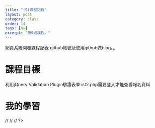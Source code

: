 ```yaml
---
title: "(9)課程記錄"
layout: post
category: class
order: 14
tags: [hw]
excerpt: "第9週課程。"
---
```

網頁系統開發課程記錄
github帳號及使用github做blog。。

# 課程目標
利用jQuery Validation Plugin驗證表單
ist2.php需要登入才能查看報名資料

# 我的學習

<?php
登入畫面
"width:220px;height:30px;font-size:20px;background-color:yellow; border-radius:2px;" type="submit" class="btn btn-lg btn-primary btn-block" name="Enter" id="Enter" value="登入" >
   //
   //
   //
?>
<?php
背景圖片
background: url("005.jpg");
    background-size: 1550px 756px;
    background-repeat: no-repeat;
    padding-top: 40px;

   //
   //
   //
?>




